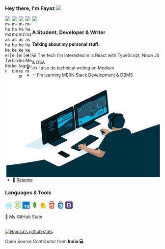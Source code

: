 ### Hey there, I'm  Fayaz <img src="https://media.giphy.com/media/hvRJCLFzcasrR4ia7z/giphy.gif" width="25px">


[<img align="left" alt="m-hamzashakeel | Twitter" width=22px src="https://cdn.jsdelivr.net/npm/simple-icons@v3/icons/twitter.svg">][twitter]
[<img align="left" alt="m-hamzashakeel | LinkedIn" width=22px src="https://cdn.jsdelivr.net/npm/simple-icons@v3/icons/linkedin.svg">][linkedin]
[<img align="left" alt="m-hamzashakeel | Instagram" width=22px src="https://cdn.jsdelivr.net/npm/simple-icons@v3/icons/instagram.svg">][instagram]
[<img align="left" alt="m-hamzashakeel | Medium" width=22px src="https://cdn.jsdelivr.net/npm/simple-icons@v3/icons/medium.svg">][medium]

![](https://visitor-badge.glitch.me/badge?page_id=abhisheknaiidu.abhisheknaiidu)

### A Student, Developer & Writer

<img align="right" alt="GIF" src="code.gif" width="500" height="320" />

#### Talking about my personal stuff:


- 💻 The tech I'm interested in is React with TypeScript, Node JS & DSA
- - ✍ I also do technical writing on Medium
- ✨ I'm learning MERN Stack Development & DBMS
- 📄 [Resume][profile]

### Languages & Tools

<code><img width=24px src="https://raw.githubusercontent.com/MoFayaz/MoFayaz/main/.github/images/download%20(2).png"></code>
<code><img width=24px src="https://raw.githubusercontent.com/MoFayaz/MoFayaz/main/.github/images/nodejs-icon.svg"></code>
<code><img width=24px src="https://raw.githubusercontent.com/MoFayaz/MoFayaz/main/.github/images/typescript-1-1175078.png"></code>
<code><img width=24px src="https://raw.githubusercontent.com/MoFayaz/MoFayaz/main/.github/images/download.png"></code>
<code><img width=24px src="https://raw.githubusercontent.com/github/explore/80688e429a7d4ef2fca1e82350fe8e3517d3494d/topics/firebase/firebase.png"></code>
<code><img width=24px src="https://raw.githubusercontent.com/github/explore/80688e429a7d4ef2fca1e82350fe8e3517d3494d/topics/html/html.png"></code>
<code><img width=24px src="https://raw.githubusercontent.com/github/explore/80688e429a7d4ef2fca1e82350fe8e3517d3494d/topics/css/css.png"></code>
<code><img width=24px src="https://raw.githubusercontent.com/github/explore/80688e429a7d4ef2fca1e82350fe8e3517d3494d/topics/bootstrap/bootstrap.png"></code>

<summary>📝 My GitHub Stats</summary>
<br>

[![Hamza's github stats](https://github-readme-stats.vercel.app/api?username=MoFayaz&theme=gotham)](https://github.com/MoFayaz/github-readme-stats)



Open Source Contributor from <b>India<b> 💻

[quran]: https://github.com/m-hamzashakeel/The_Holy_Quran_App
[twitter]: https://www.twitter.com/fayazm0t/
[linkedin]: https://www.linkedin.com/in/mohamed-fayaz-4052b4208/
[instagram]: https://www.instagram.com/fayazm0/
[medium]: https://medium.com/@fayazm0
[facebook]: https://www.facebook.com/mhamzadev
[profile]: http://m-hamzashakeel.github.io
